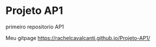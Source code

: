 # Projeto AP1
 primeiro repositorio AP1
 
 Meu gitpage
https://rachelcavalcanti.github.io/Projeto-AP1/
